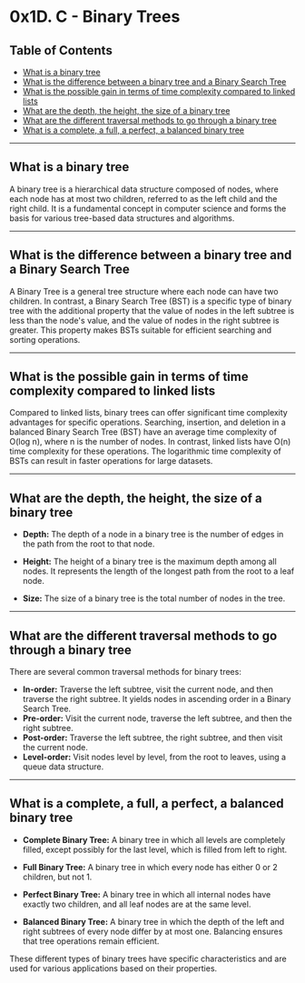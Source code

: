 # 0x1D. C - Binary Trees

## Table of Contents
- [What is a binary tree](#what-is-a-binary-tree)
- [What is the difference between a binary tree and a Binary Search Tree](#difference-between-binary-tree-and-binary-search-tree)
- [What is the possible gain in terms of time complexity compared to linked lists](#time-complexity-compared-to-linked-lists)
- [What are the depth, the height, the size of a binary tree](#depth-height-and-size-of-binary-tree)
- [What are the different traversal methods to go through a binary tree](#binary-tree-traversal-methods)
- [What is a complete, a full, a perfect, a balanced binary tree](#types-of-binary-trees)

---

## What is a binary tree

A binary tree is a hierarchical data structure composed of nodes, where each node has at most two children, referred to as the left child and the right child. It is a fundamental concept in computer science and forms the basis for various tree-based data structures and algorithms.

---

## What is the difference between a binary tree and a Binary Search Tree

A Binary Tree is a general tree structure where each node can have two children. In contrast, a Binary Search Tree (BST) is a specific type of binary tree with the additional property that the value of nodes in the left subtree is less than the node's value, and the value of nodes in the right subtree is greater. This property makes BSTs suitable for efficient searching and sorting operations.

---

## What is the possible gain in terms of time complexity compared to linked lists

Compared to linked lists, binary trees can offer significant time complexity advantages for specific operations. Searching, insertion, and deletion in a balanced Binary Search Tree (BST) have an average time complexity of O(log n), where n is the number of nodes. In contrast, linked lists have O(n) time complexity for these operations. The logarithmic time complexity of BSTs can result in faster operations for large datasets.

---

## What are the depth, the height, the size of a binary tree

- **Depth:** The depth of a node in a binary tree is the number of edges in the path from the root to that node.

- **Height:** The height of a binary tree is the maximum depth among all nodes. It represents the length of the longest path from the root to a leaf node.

- **Size:** The size of a binary tree is the total number of nodes in the tree.

---

## What are the different traversal methods to go through a binary tree

There are several common traversal methods for binary trees:
- **In-order:** Traverse the left subtree, visit the current node, and then traverse the right subtree. It yields nodes in ascending order in a Binary Search Tree.
- **Pre-order:** Visit the current node, traverse the left subtree, and then the right subtree.
- **Post-order:** Traverse the left subtree, the right subtree, and then visit the current node.
- **Level-order:** Visit nodes level by level, from the root to leaves, using a queue data structure.

---

## What is a complete, a full, a perfect, a balanced binary tree

- **Complete Binary Tree:** A binary tree in which all levels are completely filled, except possibly for the last level, which is filled from left to right.

- **Full Binary Tree:** A binary tree in which every node has either 0 or 2 children, but not 1.

- **Perfect Binary Tree:** A binary tree in which all internal nodes have exactly two children, and all leaf nodes are at the same level.

- **Balanced Binary Tree:** A binary tree in which the depth of the left and right subtrees of every node differ by at most one. Balancing ensures that tree operations remain efficient.

These different types of binary trees have specific characteristics and are used for various applications based on their properties.
